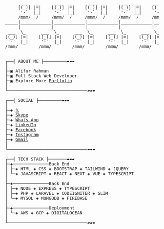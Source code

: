 <pre>

      ___   _      ___   _      ___   _      ___   _      ___   _   
     [(_)] |=|    [(_)] |=|    [(_)] |=|    [(_)] |=|    [(_)] |=|  
      '-`  |_|     '-`  |_|     '-`  |_|     '-`  |_|     '-`  |_|  
     /mmm/  /     /mmm/  /     /mmm/  /     /mmm/  /     /mmm/  /   
_____|____________|____________|____________|____________|_________
     |            |            |            |            |           
 ___  \_      ___  \_      ___  \_      ___  \_      ___  \_       
[(_)] |=|    [(_)] |=|    [(_)] |=|    [(_)] |=|    [(_)] |=|      
 '-`  |_|     '-`  |_|     '-`  |_|     '-`  |_|     '-`  |_|      
/mmm/        /mmm/        /mmm/        /mmm/        /mmm/           


┌──┤ ABOUT ME ├─────────▰▰▰
│
├─▣ Alifur Rahman
├─▣ Full Stack Web Developer
├─▣ Explore More <a href="https://alifur-rahman.netlify.app/">Portfolio</a>
│
└───────────────────────────────▰▰▰

┌──┤ SOCIAL ├─────────▰▰▰
│
├─◈ <a href="https://twitter.com/alifur_rahman_t">𝕏</a>
├─◈ <a href="https://join.skype.com/invite/fMk2yEHzhMIt">Skype</a>
├─◈ <a href="https://api.whatsapp.com/send/?phone=8801733061986&text=Hello!">Whats App</a>
├─◈ <a href="https://www.linkedin.com/in/alifur-rahman-l/">LinkedIn</a>
├─◈ <a href="https://www.facebook.com/alifurcoder/">Facebook</a>
├─◈ <a href="https://www.instagram.com/alifur_rahmam/">Instagram</a>
├─◈ <a href="mailto://alifurcoder@gmail.com">Gmail</a>
│
└───────────────────────────────▰▰▰

┌──┤ TECH STACK ├───────▰▰▰
├─◈──────────────Back End
│ ├─◈ HTML ◈ CSS ◈ BOOTSTRAP ◈ TAILWIND ◈ JQUERY
│ └─◈ JAVASCRIPT ◈ REACT ◈ NEXT ◈ VUE ◈ TYPESCRIPT 
│
├─◈──────────────Back End
│ ├─◈ NODE ◈ EXPRESS ◈ TYPESCRIPT 
│ ├─◈ PHP ◈ LARAVEL ◈ CODEIGNITER ◈ SLIM 
│ └─◈ MYSQL ◈ MONGODB ◈ FIREBASE  
│
├─◈──────────────Deployment 
│ └─◈ AWS ◈ GCP ◈ DIGITALOCEAN 
│
└───────────────────────────────▰▰▰
</pre>
